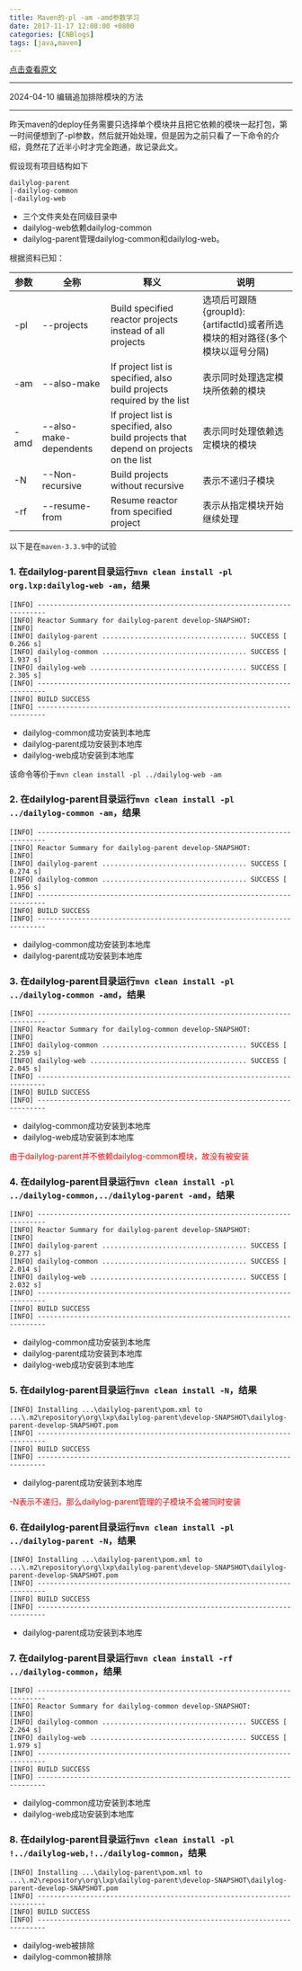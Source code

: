 ```yaml
---
title: Maven的-pl -am -amd参数学习   
date: 2017-11-17 12:08:00 +0800  
categories: [CNBlogs]   
tags: [java,maven]  
---
```

<a href="https://www.cnblogs.com/hiver/p/7850954.html" target="_blank">点击查看原文</a>  

------------------------------------------------------------------------

2024-04-10 编辑追加排除模块的方法

------------------------------------------------------------------------
昨天maven的deploy任务需要只选择单个模块并且把它依赖的模块一起打包，第一时间便想到了-pl参数，然后就开始处理，但是因为之前只看了一下命令的介绍，竟然花了近半小时才完全跑通，故记录此文。

假设现有项目结构如下

```
dailylog-parent
|-dailylog-common
|-dailylog-web
```

- 三个文件夹处在同级目录中
- dailylog-web依赖dailylog-common
- dailylog-parent管理dailylog-common和dailylog-web。

根据资料已知：

| 参数	   | 全称	                    | 释义	                                                                                   | 说明                                                 |
|-------|------------------------|---------------------------------------------------------------------------------------|----------------------------------------------------|
| -pl	  | --projects             | Build specified reactor projects instead of all projects                              | 选项后可跟随{groupId}:{artifactId}或者所选模块的相对路径(多个模块以逗号分隔) |
| -am	  | --also-make            | If project list is specified, also build projects required by the list                | 表示同时处理选定模块所依赖的模块                                   |
| -amd  | --also-make-dependents | If project list is specified, also build projects that depend on projects on the list | 表示同时处理依赖选定模块的模块                                    |
| -N    | --Non-recursive        | Build projects without recursive                                                      | 表示不递归子模块                                           |
| -rf   | --resume-from          | Resume reactor from specified project                                                 | 表示从指定模块开始继续处理                                      |

以下是在`maven-3.3.9`中的试验

### 1. 在dailylog-parent目录运行`mvn clean install -pl org.lxp:dailylog-web -am`，结果
```
[INFO] ------------------------------------------------------------------------
[INFO] Reactor Summary for dailylog-parent develop-SNAPSHOT:
[INFO] 
[INFO] dailylog-parent .................................... SUCCESS [  0.266 s]
[INFO] dailylog-common .................................... SUCCESS [  1.937 s]
[INFO] dailylog-web ....................................... SUCCESS [  2.305 s]
[INFO] ------------------------------------------------------------------------
[INFO] BUILD SUCCESS
[INFO] ------------------------------------------------------------------------
```
- dailylog-common成功安装到本地库
- dailylog-parent成功安装到本地库
- dailylog-web成功安装到本地库  

该命令等价于`mvn clean install -pl ../dailylog-web -am`
### 2. 在dailylog-parent目录运行`mvn clean install -pl ../dailylog-common -am`，结果
```
[INFO] ------------------------------------------------------------------------
[INFO] Reactor Summary for dailylog-parent develop-SNAPSHOT:
[INFO] 
[INFO] dailylog-parent .................................... SUCCESS [  0.274 s]
[INFO] dailylog-common .................................... SUCCESS [  1.956 s]
[INFO] ------------------------------------------------------------------------
[INFO] BUILD SUCCESS
[INFO] ------------------------------------------------------------------------
```
- dailylog-common成功安装到本地库
- dailylog-parent成功安装到本地库

### 3. 在dailylog-parent目录运行`mvn clean install -pl ../dailylog-common -amd`，结果
```
[INFO] ------------------------------------------------------------------------
[INFO] Reactor Summary for dailylog-common develop-SNAPSHOT:
[INFO] 
[INFO] dailylog-common .................................... SUCCESS [  2.259 s]
[INFO] dailylog-web ....................................... SUCCESS [  2.045 s]
[INFO] ------------------------------------------------------------------------
[INFO] BUILD SUCCESS
[INFO] ------------------------------------------------------------------------
```
- dailylog-common成功安装到本地库
- dailylog-web成功安装到本地库

<span style="color: rgba(255, 0, 0, 1)">由于dailylog-parent并不依赖dailylog-common模块，故没有被安装</span>
### 4. 在dailylog-parent目录运行`mvn clean install -pl ../dailylog-common,../dailylog-parent -amd`，结果
```
[INFO] ------------------------------------------------------------------------
[INFO] Reactor Summary for dailylog-parent develop-SNAPSHOT:
[INFO] 
[INFO] dailylog-parent .................................... SUCCESS [  0.277 s]
[INFO] dailylog-common .................................... SUCCESS [  2.014 s]
[INFO] dailylog-web ....................................... SUCCESS [  2.032 s]
[INFO] ------------------------------------------------------------------------
[INFO] BUILD SUCCESS
[INFO] ------------------------------------------------------------------------
```
- dailylog-common成功安装到本地库
- dailylog-parent成功安装到本地库
- dailylog-web成功安装到本地库

### 5. 在dailylog-parent目录运行`mvn clean install -N`，结果
```
[INFO] Installing ...\dailylog-parent\pom.xml to ...\.m2\repository\org\lxp\dailylog-parent\develop-SNAPSHOT\dailylog-parent-develop-SNAPSHOT.pom
[INFO] ------------------------------------------------------------------------
[INFO] BUILD SUCCESS
[INFO] ------------------------------------------------------------------------
```
- dailylog-parent成功安装到本地库  

<span style="color: rgba(255, 0, 0, 1)">-N表示不递归，那么dailylog-parent管理的子模块不会被同时安装</span>
### 6. 在dailylog-parent目录运行`mvn clean install -pl ../dailylog-parent -N`，结果
```
[INFO] Installing ...\dailylog-parent\pom.xml to ...\.m2\repository\org\lxp\dailylog-parent\develop-SNAPSHOT\dailylog-parent-develop-SNAPSHOT.pom
[INFO] ------------------------------------------------------------------------
[INFO] BUILD SUCCESS
[INFO] ------------------------------------------------------------------------
```
- dailylog-parent成功安装到本地库

### 7. 在dailylog-parent目录运行`mvn clean install -rf ../dailylog-common`，结果
```
[INFO] ------------------------------------------------------------------------
[INFO] Reactor Summary for dailylog-common develop-SNAPSHOT:
[INFO] 
[INFO] dailylog-common .................................... SUCCESS [  2.264 s]
[INFO] dailylog-web ....................................... SUCCESS [  1.979 s]
[INFO] ------------------------------------------------------------------------
[INFO] BUILD SUCCESS
[INFO] ------------------------------------------------------------------------
```
- dailylog-common成功安装到本地库
- dailylog-web成功安装到本地库

### 8. 在dailylog-parent目录运行`mvn clean install -pl !../dailylog-web,!../dailylog-common`，结果
```
[INFO] Installing ...\dailylog-parent\pom.xml to ...\.m2\repository\org\lxp\dailylog-parent\develop-SNAPSHOT\dailylog-parent-develop-SNAPSHOT.pom
[INFO] ------------------------------------------------------------------------
[INFO] BUILD SUCCESS
[INFO] ------------------------------------------------------------------------
```
- dailylog-web被排除
- dailylog-common被排除
